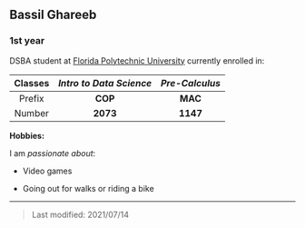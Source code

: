 ## Bassil Ghareeb

### 1st year

DSBA student at [Florida Polytechnic University](https://www.floridapoly.edu) currently enrolled in: 

| Classes  | _Intro to Data Science_ |  _Pre-Calculus_  |
|:--------:|:-----------------------:|:----------------:|
| Prefix   | **COP**                 |  **MAC**         |
| Number   | **2073**                |  **1147**        |

**Hobbies:**

I am _passionate about_: 

- Video games

- Going out for walks or riding a bike

***

> Last modified: 2021/07/14

